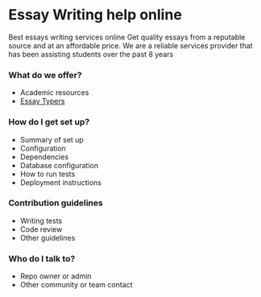 # Essay Writing help online #

Best essays writing services online
Get quality essays from a reputable source and at an affordable price.
We are a reliable services provider that has been assisting students over the past 8 years
### What do we offer? ###

* Academic resources
* [Essay Typers](https://www.qessays.com)

### How do I get set up? ###

* Summary of set up
* Configuration
* Dependencies
* Database configuration
* How to run tests
* Deployment instructions

### Contribution guidelines ###

* Writing tests
* Code review
* Other guidelines

### Who do I talk to? ###

* Repo owner or admin
* Other community or team contact

